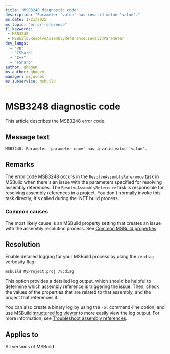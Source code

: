 ```yaml
---
title: "MSB3248 diagnostic code"
description: "Parameter 'value' has invalid value 'value'."
ms.date: 1/21/2025
ms.topic: "error-reference"
f1_keywords:
 - MSB3248
 - MSBuild.ResolveAssemblyReference.InvalidParameter
dev_langs:
  - "VB"
  - "CSharp"
  - "C++"
  - "FSharp"
author: ghogen
ms.author: ghogen
manager: mijacobs
ms.subservice: msbuild
---
```


# MSB3248 diagnostic code

<!-- :::ErrorDefinitionDescription::: -->
<!-- :::editable-content name="introDescription"::: -->
This article describes the MSB3248 error code.
<!-- :::editable-content-end::: -->

## Message text

```output
MSB3248: Parameter 'parameter name' has invalid value 'value'.
```

<!-- :::editable-content name="postOutputDescription"::: -->
## Remarks

The error code MSB3248 occurs in the `ResolveAssemblyReference` task in MSBuild when there's an issue with the parameters specified for resolving assembly references. The `ResolveAssemblyReference` task is responsible for resolving assembly references in a project. You don't normally invoke this task directly; it's called during the .NET build process.

### Common causes

The most likely cause is an MSBuild property setting that creates an issue with the assembly resolution process. See [Common MSBuild properties](../common-msbuild-project-properties.md).

## Resolution

Enable detailed logging for your MSBuild process by using the `/v:diag` verbosity flag:

```bash
msbuild MyProject.proj /v:diag
```

This option provides a detailed log output, which should be helpful to determine which assembly reference is triggering the issue. Then, check the values of the properties that are related to that assembly, and the project that references it.

You can also create a binary log by using the `-bl` command-line option, and use MSBuild [structured log viewer](https://msbuildlog.com/) to more easily view the log output. For more information, see [Troubleshoot assembly references](../troubleshoot-assembly-references.md).

<!-- :::editable-content-end::: -->
<!-- :::ErrorDefinitionDescription-end::: -->

## Applies to

All versions of MSBuild
